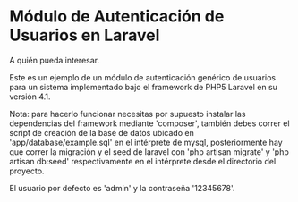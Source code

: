Módulo de Autenticación de Usuarios en Laravel
==============================================
A quién pueda interesar.

Este es un ejemplo de un módulo de autenticación genérico de usuarios para un sistema implementado bajo el framework de PHP5 Laravel en su versión 4.1.

Nota: para hacerlo funcionar necesitas por supuesto instalar las dependencias del framework mediante 'composer', 
también debes correr el script de creación de la base de datos ubicado en 'app/database/example.sql' en el intérprete de mysql, 
posteriormente hay que correr la migración y el seed de laravel con 'php artisan migrate' y 'php artisan db:seed' respectivamente
en el intérprete desde el directorio del proyecto.

El usuario por defecto es 'admin' y la contraseña '12345678'.